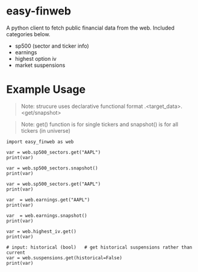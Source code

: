 # easy-finweb
A python client to fetch public financial data from the web.  Included categories below.
- sp500 (sector and ticker info)
- earnings 
- highest option iv
- market suspensions

# Example Usage
> Note: strucure uses declarative functional format <package>.<target_data>.<get/snapshot>
  
> Note: get() function is for single tickers and snapshot() is for all tickers (in universe)
```
import easy_finweb as web

var = web.sp500_sectors.get("AAPL")
print(var)

var = web.sp500_sectors.snapshot()
print(var)

var = web.sp500_sectors.get("AAPL")
print(var)

var  = web.earnings.get("AAPL")
print(var)

var  = web.earnings.snapshot()
print(var)

var = web.highest_iv.get()
print(var)

# input: historical (bool)   # get historical suspensions rather than current
var = web.suspensions.get(historical=False)
print(var)
```
